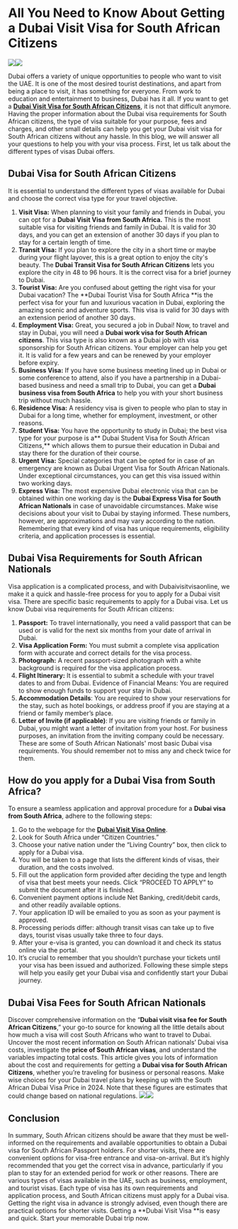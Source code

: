 # All You Need to Know About Getting a Dubai Visit Visa for South African Citizens
![](https://)![](https://s3.hedgedoc.org/demo/uploads/d3f8e1c9-424d-4765-b1b3-5f6aaa1d6de9.jpg)

Dubai offers a variety of unique opportunities to people who want to visit the UAE. It is one of the most desired tourist destinations, and apart from being a place to visit, it has something for everyone. From work to education and entertainment to business, Dubai has it all. If you want to get a **[Dubai Visit Visa for South African Citizens](https://www.dubaivisitvisa.online/dubai-visit-visa/south-africa/south-africa)**, it is not that difficult anymore. Having the proper information about the Dubai visa requirements for South African citizens, the type of visa suitable for your purpose, fees and charges, and other small details can help you get your Dubai visit visa for South African citizens without any hassle. In this blog, we will answer all your questions to help you with your visa process. First, let us talk about the different types of visas Dubai offers.

## Dubai Visa for South African Citizens
It is essential to understand the different types of visas available for Dubai and choose the correct visa type for your travel objective.
1. **Visit Visa:** When planning to visit your family and friends in Dubai, you can opt for a **Dubai Visit Visa from South Africa.** This is the most suitable visa for visiting friends and family in Dubai. It is valid for 30 days, and you can get an extension of another 30 days if you plan to stay for a certain length of time.
2. **Transit Visa:** If you plan to explore the city in a short time or maybe during your flight layover, this is a great option to enjoy the city's beauty. The **Dubai Transit Visa for South African Citizens** lets you explore the city in 48 to 96 hours. It is the correct visa for a brief journey to Dubai.
3. **Tourist Visa:** Are you confused about getting the right visa for your Dubai vacation? The **Dubai Tourist Visa for South Africa **is the perfect visa for your fun and luxurious vacation in Dubai, exploring the amazing scenic and adventure sports. This visa is valid for 30 days with an extension period of another 30 days.
4. **Employment Visa:** Great, you secured a job in Dubai! Now, to travel and stay in Dubai, you will need a **Dubai work visa for South African citizens**. This visa type is also known as a Dubai job with visa sponsorship for South African citizens. Your employer can help you get it. It is valid for a few years and can be renewed by your employer before expiry.
5. **Business Visa:** If you have some business meeting lined up in Dubai or some conference to attend, also if you have a partnership in a Dubai-based business and need a small trip to Dubai, you can get a **Dubai business visa from South Africa** to help you with your short business trip without much hassle.
6. **Residence Visa:** A residency visa is given to people who plan to stay in Dubai for a long time, whether for employment, investment, or other reasons.
7. **Student Visa:** You have the opportunity to study in Dubai; the best visa type for your purpose is a** Dubai Student Visa for South African Citizens,** which allows them to pursue their education in Dubai and stay there for the duration of their course.
8. **Urgent Visa:** Special categories that can be opted for in case of an emergency are known as Dubai Urgent Visa for South African Nationals. Under exceptional circumstances, you can get this visa issued within two working days.
9. **Express Visa:** The most expensive Dubai electronic visa that can be obtained within one working day is the **Dubai Express Visa for South African Nationals** in case of unavoidable circumstances.
Make wise decisions about your visit to Dubai by staying informed. These numbers, however, are approximations and may vary according to the nation. Remembering that every kind of visa has unique requirements, eligibility criteria, and application processes is essential.

## Dubai Visa Requirements for South African Nationals
Visa application is a complicated process, and with Dubaivisitvisaonline, we make it a quick and hassle-free process for you to apply for a Dubai visit visa. There are specific basic requirements to apply for a Dubai visa. Let us know Dubai visa requirements for South African citizens:

1. **Passport:** To travel internationally, you need a valid passport that can be used or is valid for the next six months from your date of arrival in Dubai.
2. **Visa Application Form:** You must submit a complete visa application form with accurate and correct details for the visa process.
3. **Photograph:** A recent passport-sized photograph with a white background is required for the visa application process.
4. **Flight Itinerary:** It is essential to submit a schedule with your travel dates to and from Dubai.
Evidence of Financial Means: You are required to show enough funds to support your stay in Dubai.
5. **Accommodation Details**: You are required to show your reservations for the stay, such as hotel bookings, or address proof if you are staying at a friend or family member’s place.
6. **Letter of Invite (if applicable)**: If you are visiting friends or family in Dubai, you might want a letter of invitation from your host. For business purposes, an invitation from the inviting company could be necessary.
These are some of South African Nationals' most basic Dubai visa requirements. You should remember not to miss any and check twice for them.

## How do you apply for a Dubai Visa from South Africa?
To ensure a seamless application and approval procedure for a **Dubai visa from South Africa**, adhere to the following steps:

1. Go to the webpage for the **[Dubai Visit Visa Online](https://www.dubaivisitvisa.online/)**.
2. Look for South Africa under “Citizen Countries.”
3. Choose your native nation under the “Living Country” box, then click to apply for a Dubai visa.
4. You will be taken to a page that lists the different kinds of visas, their duration, and the costs involved.
5. Fill out the application form provided after deciding the type and length of visa that best meets your needs. Click “PROCEED TO APPLY” to submit the document after it is finished.
6. Convenient payment options include Net Banking, credit/debit cards, and other readily available options.
7. Your application ID will be emailed to you as soon as your payment is approved.
8. Processing periods differ: although transit visas can take up to five days, tourist visas usually take three to four days.
9. After your e-visa is granted, you can download it and check its status online via the portal.
10. It’s crucial to remember that you shouldn’t purchase your tickets until your visa has been issued and authorized.
Following these simple steps will help you easily get your Dubai visa and confidently start your Dubai journey.

## Dubai Visa Fees for South African Nationals
Discover comprehensive information on the “**Dubai visit visa fee for South African Citizens**,” your go-to source for knowing all the little details about how much a visa will cost South Africans who want to travel to Dubai. Uncover the most recent information on South African nationals’ Dubai visa costs, investigate the **price of South African visas**, and understand the variables impacting total costs. This article gives you lots of information about the cost and requirements for getting a **Dubai visa for South African Citizens**, whether you’re traveling for business or personal reasons. Make wise choices for your Dubai travel plans by keeping up with the South African Dubai Visa Price in 2024. Note that these figures are estimates that could change based on national regulations.
![](https://)![](https://s3.hedgedoc.org/demo/uploads/1c0fce65-83e6-4408-bf97-e69ce6ffbddc.png)
## Conclusion
In summary, South African citizens should be aware that they must be well-informed on the requirements and available opportunities to obtain a Dubai visa for South African Passport holders. For shorter visits, there are convenient options for visa-free entrance and visa-on-arrival. But it’s highly recommended that you get the correct visa in advance, particularly if you plan to stay for an extended period for work or other reasons. There are various types of visas available in the UAE, such as business, employment, and tourist visas. Each type of visa has its own requirements and application process, and South African citizens must apply for a Dubai visa. Getting the right visa in advance is strongly advised, even though there are practical options for shorter visits. Getting a **Dubai Visit Visa **is easy and quick. Start your memorable Dubai trip now.